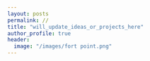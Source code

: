 ```yaml
---
layout: posts
permalink: //
title: "will_update_ideas_or_projects_here"
author_profile: true
header:
  image: "/images/fort point.png"
---
```



